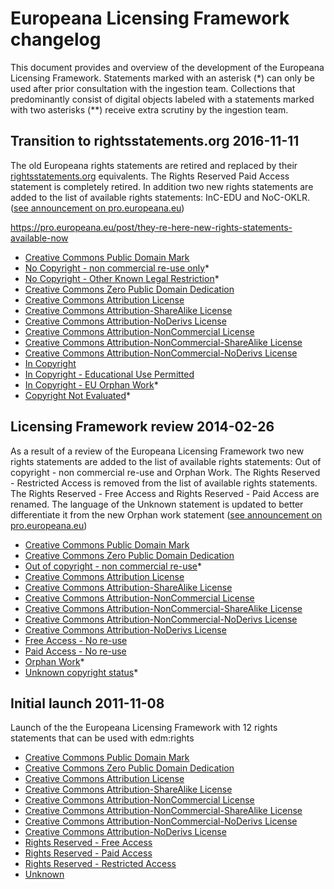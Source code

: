 # Europeana Licensing Framework changelog

This document provides and overview of the development of the Europeana Licensing Framework. Statements marked with an asterisk (*) can only be used after prior consultation with the ingestion team. Collections that predominantly consist of digital objects labeled with a statements marked with two asterisks (**) receive extra scrutiny by the ingestion team.   

## Transition to rightsstatements.org 2016-11-11

The old Europeana rights statements are retired and replaced by their [rightsstatements.org](http://www.rightsstatements.org) equivalents. The Rights Reserved Paid Access statement is completely retired. In addition two new rights statements are added to the list of available rights statements: InC-EDU and NoC-OKLR. ([see announcement on pro.europeana.eu](https://pro.europeana.eu/post/they-re-here-new-rights-statements-available-now))

https://pro.europeana.eu/post/they-re-here-new-rights-statements-available-now

* [Creative Commons Public Domain Mark](https://creativecommons.org/publicdomain/mark/1.0/)
* [No Copyright - non commercial re-use only](http://rightsstatements.org/vocab/NoC-NC/1.0/)*
* [No Copyright - Other Known Legal Restriction](http://rightsstatements.org/vocab/NoC-OKLR/1.0/)*
* [Creative Commons Zero Public Domain Dedication](https://creativecommons.org/publicdomain/zero/1.0/)
* [Creative Commons Attribution License](https://creativecommons.org/licenses/by/4.0/)
* [Creative Commons Attribution-ShareAlike License](https://creativecommons.org/licenses/by-sa/4.0/)
* [Creative Commons Attribution-NoDerivs License](https://creativecommons.org/licenses/by-nd/4.0/)
* [Creative Commons Attribution-NonCommercial 
License](https://creativecommons.org/licenses/by-nc/4.0/)
* [Creative Commons Attribution-NonCommercial-ShareAlike License](https://creativecommons.org/licenses/by-nc-sa/4.0/)
* [Creative Commons Attribution-NonCommercial-NoDerivs License](https://creativecommons.org/licenses/by-nc-nd/4.0/)
* [In Copyright](http://rightsstatements.org/vocab/InC/1.0/)
* [In Copyright - Educational Use Permitted](http://rightsstatements.org/vocab/InC-EDU/1.0/)
* [In Copyright - EU Orphan Work](http://rightsstatements.org/vocab/InC-OW-EU/1.0/)*
* [Copyright Not Evaluated](http://rightsstatements.org/vocab/CNE/1.0/)*

## Licensing Framework review 2014-02-26

As a result of a review of the Europeana Licensing Framework two new rights statements are added to the list of available rights statements: Out of copyright - non commercial re-use and Orphan Work. The Rights Reserved - Restricted Access is removed from the list of available rights statements. The Rights Reserved - Free Access and Rights Reserved - Paid Access are renamed. The language of the Unknown statement is updated to better differentiate it from the new Orphan work statement ([see announcement on pro.europeana.eu](https://pro.europeana.eu/post/europeana-digital-objects-to-have-valid-rights-statement-by-july))

* [Creative Commons Public Domain Mark](https://creativecommons.org/publicdomain/mark/1.0/)
* [Creative Commons Zero Public Domain Dedication](https://creativecommons.org/publicdomain/zero/1.0/)
* [Out of copyright - non commercial re-use](https://www.europeana.eu/rights/out-of-copyright-non-commercial/)*
* [Creative Commons Attribution License](https://creativecommons.org/licenses/by/3.0/)
* [Creative Commons Attribution-ShareAlike License](https://creativecommons.org/licenses/by-sa/3.0/)
* [Creative Commons Attribution-NonCommercial License](https://creativecommons.org/licenses/by-nc/3.0/)
* [Creative Commons Attribution-NonCommercial-ShareAlike License](https://creativecommons.org/licenses/by-nc-sa/3.0/)
* [Creative Commons Attribution-NonCommercial-NoDerivs License](https://creativecommons.org/licenses/by-nc-nd/3.0/)
* [Creative Commons Attribution-NoDerivs License](https://creativecommons.org/licenses/by-nd/3.0/)
* [Free Access - No re-use](https://www.europeana.eu/rights/rr-f/)
* [Paid Access - No re-use](https://www.europeana.eu/rights/rr-p/)
* [Orphan Work](https://www.europeana.eu/rights/orphan-work-eu/)*
* [Unknown copyright status](https://www.europeana.eu/rights/unknown/)*

## Initial launch 2011-11-08

Launch of the the Europeana Licensing Framework with 12 rights statements that can be used with edm:rights

* [Creative Commons Public Domain Mark](https://creativecommons.org/publicdomain/mark/1.0/)
* [Creative Commons Zero Public Domain Dedication](https://creativecommons.org/publicdomain/zero/1.0/)
* [Creative Commons Attribution License](https://creativecommons.org/licenses/by/3.0/)
* [Creative Commons Attribution-ShareAlike License](https://creativecommons.org/licenses/by-sa/3.0/)
* [Creative Commons Attribution-NonCommercial License](https://creativecommons.org/licenses/by-nc/3.0/)
* [Creative Commons Attribution-NonCommercial-ShareAlike License](https://creativecommons.org/licenses/by-nc-sa/3.0/)
* [Creative Commons Attribution-NonCommercial-NoDerivs License](https://creativecommons.org/licenses/by-nc-nd/3.0/)
* [Creative Commons Attribution-NoDerivs License](https://creativecommons.org/licenses/by-nd/3.0/)
* [Rights Reserved - Free Access ](https://www.europeana.eu/rights/rr-f/)
* [Rights Reserved - Paid Access](https://www.europeana.eu/rights/rr-p/)
* [Rights Reserved - Restricted Access](https://www.europeana.eu/rights/rr-r/)
* [Unknown](https://www.europeana.eu/rights/unknown/)

